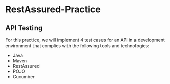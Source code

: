# RestAssured-Practice

## API Testing

For this practice, we will implement 4 test cases for an API in a development environment that
complies with the following tools and technologies:
- Java
- Maven
- RestAssured
- POJO
- Cucumber